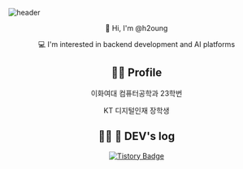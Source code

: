
<!--
**h2oung/h2oung** is a ✨ _special_ ✨ repository because its `README.md` (this file) appears on your GitHub profile.

Here are some ideas to get you started:

- 🔭 I’m currently working on ...
- 🌱 I’m currently learning ...
- 👯 I’m looking to collaborate on ...
- 🤔 I’m looking for help with ...
- 💬 Ask me about ...
- 📫 How to reach me: ...
- 😄 Pronouns: ...
- ⚡ Fun fact: ...
-->

![header](https://capsule-render.vercel.app/api?type=wave&color=E8DDED&height=300&section=header&text=Hyunyoung's%20GitHub&fontSize=70&animation=fadeIn&fontAlignY=38&desc=Get,%20Set,%20Go!&descAlignY=60&descAlign=85)



<!-- Introduction -->
<p align="center">👋 Hi, I'm @h2oung</p>
<p align="center">💻 I'm interested in backend development and AI platforms</p>

<!-- Profile 섹션 -->
<h2 align="center">👩‍💻 Profile </h2>

<p align="center">이화여대 컴퓨터공학과 23학번</p>
<p align="center">KT 디지털인재 장학생</p>

<!-- DEV's log -->
<h2 align="center">👩‍💻 📝 DEV's log </h2>

<div align="center">

[![Tistory Badge](https://img.shields.io/badge/Tistory-Blog-FF5A5F?style=flat-square&logo=tistory&logoColor=white)](https://wisekhy.tistory.com/)

</div>
